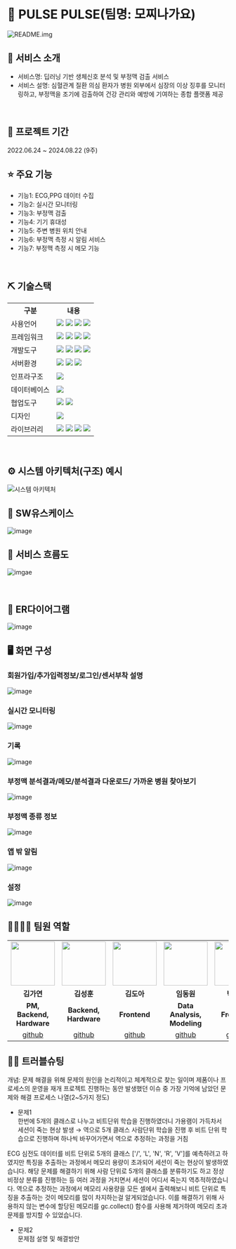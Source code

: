 # 📎 PULSE PULSE(팀명: 모찌나가요)
![README.img](https://github.com/user-attachments/assets/56497158-e7a8-47d4-bdd0-778dcc4fed46)

## 👀 서비스 소개 
* 서비스명: 딥러닝 기반 생체신호 분석 및 부정맥 검출 서비스 
* 서비스 설명: 심혈관계 질환 의심 환자가 병원 외부에서 심장의 이상 징후를 모니터링하고,
              부정맥을 조기에 검출하여 건강 관리와 예방에 기여하는 종합 플랫폼 제공
<br>

## 📅 프로젝트 기간 
2022.06.24 ~ 2024.08.22 (9주)
<br>

##  ⭐ 주요 기능 
* 기능1: ECG,PPG 데이터 수집
* 기능2: 실시간 모니터링 
* 기능3: 부정맥 검출
* 기능4: 기기 휴대성
* 기능5: 주변 병원 위치 안내
* 기능6: 부정맥 측정 시 알림 서비스
* 기능7: 부정맥 측정 시 메모 기능 
<br>

## ⛏ 기술스택
<table>
  <tr>
      <th>구분</th>
      <th>내용</th>
  </tr>
  <tr>
      <td>사용언어</td>
      <td>
          <img src="https://img.shields.io/badge/python-3776AB?style=for-the-badge&logo=python&logoColor=white"/> 
          <img src="https://img.shields.io/badge/dart-0175C2?style=for-the-badge&logo=dart&logoColor=white"/> 
          <img src="https://img.shields.io/badge/javascript-F7DF1E?style=for-the-badge&logo=javascript&logoColor=white"/> 
          <img src="https://img.shields.io/badge/jupyter-F37626?style=for-the-badge&logo=jupyter&logoColor=white"/> 
      </td>
   </tr>
   <tr>
      <td>프레임워크</td>
      <td>
          <img src="https://img.shields.io/badge/flutter-02569B?style=for-the-badge&logo=flutter&logoColor=white"/> 
          <img src="https://img.shields.io/badge/Flask-000000?style=for-the-badge&logo=Flask&logoColor=white"/> 
          <img src="https://img.shields.io/badge/Socket.io-010101?style=for-the-badge&logo=Socket.io&logoColor=white">
          <img src="https://img.shields.io/badge/pytorch-EE4C2C?style=for-the-badge&logo=pytorch&logoColor=white">
      </td>
   </tr>
   <tr>
        <td>개발도구</td>
        <td>
            <img src="https://img.shields.io/badge/Arduino-00979D?style=for-the-badge&logo=Arduino&logoColor=white"/> 
            <img src="https://img.shields.io/badge/VSCode-007ACC?style=for-the-badge&logo=VisualStudioCode&logoColor=white"/>
            <img src="https://img.shields.io/badge/Jupyter-F37626?style=for-the-badge&logo=Jupyter&logoColor=white"/>
            <img src="https://img.shields.io/badge/androidstudio-3DDC84?style=for-the-badge&logo=androidstudio&logoColor=white"/>
        </td>
   </tr>
   <tr>
         <td>서버환경</td>
         <td>
            <img src="https://img.shields.io/badge/AWS S3-569A31?style=for-the-badge&logo=Amazon S3&logoColor=white">
            <img src="https://img.shields.io/badge/nodedotjs-5FA04E?style=for-the-badge&logo=nodedotjs&logoColor=white">
            <img src="https://img.shields.io/badge/flask-000000?style=for-the-badge&logo=flask&logoColor=white">
         </td>
    </tr>
  <tr>
         <td>인프라구조</td>
         <td>
            <img src="https://img.shields.io/badge/amazons3-569A31?style=for-the-badge&logo=amazons3&logoColor=white">
         </td>
    </tr>
    <tr>
        <td>데이터베이스</td>
        <td>
            <img src="https://img.shields.io/badge/Oracle 11g-F80000?style=for-the-badge&logo=Oracle&logoColor=white"/> 
        </td>
    </tr>
    <tr>
        <td>협업도구</Td>
        <td>
            <img src="https://img.shields.io/badge/Git-F05032?style=for-the-badge&logo=Git&logoColor=white"/> 
            <img src="https://img.shields.io/badge/GitHub-181717?style=for-the-badge&logo=GitHub&logoColor=white"/>
        </td>
    </tr>
    <tr>
        <td>디자인</td>
        <td>
            <img src="https://img.shields.io/badge/Figma-F24E1E?style=for-the-badge&logo=Figma&logoColor=white"/>
        </td>
    </tr>
    <tr>
        <td>라이브러리</td>
        <td>
            <img src="https://img.shields.io/badge/numpy-013243?style=for-the-badge&logo=numpy&logoColor=white"/>
            <img src="https://img.shields.io/badge/pandas-150458?style=for-the-badge&logo=pandas&logoColor=white"/>
            <img src="https://img.shields.io/badge/keras-D00000?style=for-the-badge&logo=keras&logoColor=white"/>
            <img src="https://img.shields.io/badge/tensorflow-FF6F00?style=for-the-badge&logo=tensorflow&logoColor=white"/>
        </td>
    </tr>
</table>

<br>

## ⚙ 시스템 아키텍처(구조) 예시 
![시스템 아키텍처](https://github.com/user-attachments/assets/5c7f0496-4c45-481c-80f2-3e4158d669e7)
<br>

## 📌 SW유스케이스 
![image](https://github.com/user-attachments/assets/a240d7a7-499a-4828-b8cb-4db759bbc2ab)


## 📌 서비스 흐름도 
![imgae](https://github.com/user-attachments/assets/988fc53f-30b7-40be-9cba-bd5ad1a201fb)

<br>

##  📌 ER다이어그램
![image]()
<br>

## 🖥 화면 구성

### 회원가입/추가입력정보/로그인/센서부착 설명
![image]()
<br>
### 실시간 모니터링
![image]()
<br>
### 기록
![image]()
<br>
### 부정맥 분석결과/메모/분석결과 다운로드/ 가까운 병원 찾아보기
![image]()
<br>
### 부정맥 종류 정보
![image]()
<br>
### 앱 밖 알림
![image]()
<br>
### 설정
![image]()
<br>

## 👨‍👩‍👦‍👦 팀원 역할
<table>
  <tr>
    <td align="center"><img src="https://item.kakaocdn.net/do/fd49574de6581aa2a91d82ff6adb6c0115b3f4e3c2033bfd702a321ec6eda72c" width="100" height="100"/></td>
    <td align="center"><img src="https://mb.ntdtv.kr/assets/uploads/2019/01/Screen-Shot-2019-01-08-at-4.31.55-PM-e1546932545978.png" width="100" height="100"/></td>
    <td align="center"><img src="https://mblogthumb-phinf.pstatic.net/20160127_177/krazymouse_1453865104404DjQIi_PNG/%C4%AB%C4%AB%BF%C0%C7%C1%B7%BB%C1%EE_%B6%F3%C0%CC%BE%F0.png?type=w2" width="100" height="100"/></td>
    <td align="center"><img src="https://i.pinimg.com/236x/ed/bb/53/edbb53d4f6dd710431c1140551404af9.jpg" width="100" height="100"/></td>
    <td align="center"><img src="https://pbs.twimg.com/media/B-n6uPYUUAAZSUx.png" width="100" height="100"/></td>
  </tr>
  <tr>
    <td align="center"><strong>김가연</strong></td>
    <td align="center"><strong>김성훈</strong></td>
    <td align="center"><strong>김도아</strong></td>
    <td align="center"><strong>임동원</strong></td>
    <td align="center"><strong>박태은</strong></td>
  </tr>
  <tr>
    <td align="center"><b>PM, Backend, Hardware</b></td>
    <td align="center"><b>Backend, Hardware</b></td>
    <td align="center"><b>Frontend</b></td>
    <td align="center"><b>Data Analysis, Modeling</b></td>
    <td align="center"><b>Frontend</b></td>
  </tr>
  <tr>
    <td align="center"><a href="https://github.com/yeon820" target='_blank'>github</a></td>
    <td align="center"><a href="https://github.com/seongffm" target='_blank'>github</a></td>
    <td align="center"><a href="https://github.com/DOAAAAAAAAAA" target='_blank'>github</a></td>
    <td align="center"><a href="https://github.com/dd0nw" target='_blank'>github</a></td>
    <td align="center"><a href="https://github.com/taeeun-park" target='_blank'>github</a></td>
  </tr>
</table>

## 🤾‍♂️ 트러블슈팅
개념: 문제 해결을 위해 문제의 원인을 논리적이고 체계적으로 찾는 일이며 제품이나 프로세스의 운영을 재개
프로젝트 진행하는 동안 발생했던 이슈 중 가장 기억에 남았던 문제와 해결 프로세스 나열(2~5가지 정도)
  
* 문제1<br>
한번에 5개의 클래스로 나누고 비트단위 학습을 진행하였더니 가용램이 가득차서 세션이 죽는 현상 발생
→ 역으로 5개 클래스 사람단위 학습을 진행 후 비트 단위 학습으로 진행하며 하나씩 바꾸어가면서 역으로 추정하는 과정을 거침

ECG 심전도 데이터를 비트 단위로 5개의 클래스 ['/', 'L', 'N', 'R', 'V']를 예측하려고 하였지만
특징을 추출하는 과정에서 메모리 용량이 초과되어 세션이 죽는 현상이 발생하였습니다.
해당 문제를 해결하기 위해 사람 단위로 5개의 클래스를 분류하기도 하고 정상 비정상 분류를 진행하는 등 여러 과정을 거치면서 세션이 어디서 죽는지 역추적하였습니다. 역으로 추정하는 과정에서 메모리 사용량을 모든 셀에서 출력해보니 비트 단위로 특징을 추출하는 것이 메모리를 많이 차지하는걸 알게되었습니다. 이를 해결하기 위해 사용하지 않는 변수에 할당된 메모리를 gc.collect() 함수를 사용해 제거하여 메모리 초과 문제를 방지할 수 있었습니다.


 
* 문제2<br>
 문제점 설명 및 해결방안
